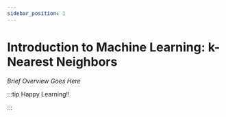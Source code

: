 ```yaml
---
sidebar_position: 1
---
```


# Introduction to Machine Learning: k-Nearest Neighbors

_Brief Overview Goes Here_

:::tip Happy Learning!!

<QuestButton text="Go To Quest" link="https://app.stackup.dev/quest_page/introduction-to-machine-learning-k-nearest-neighbors" />

:::
